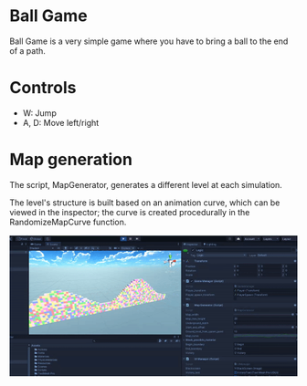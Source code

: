 # Ball Game
Ball Game is a very simple game where you have to bring a ball to the end of a path.

# Controls

- W: Jump
- A, D: Move left/right

# Map generation

The script, MapGenerator, generates a different level at each simulation. 

The level's structure is built based on an animation curve, which can be viewed in the inspector; the curve is 
created procedurally in the RandomizeMapCurve function.

![](demo.gif)
